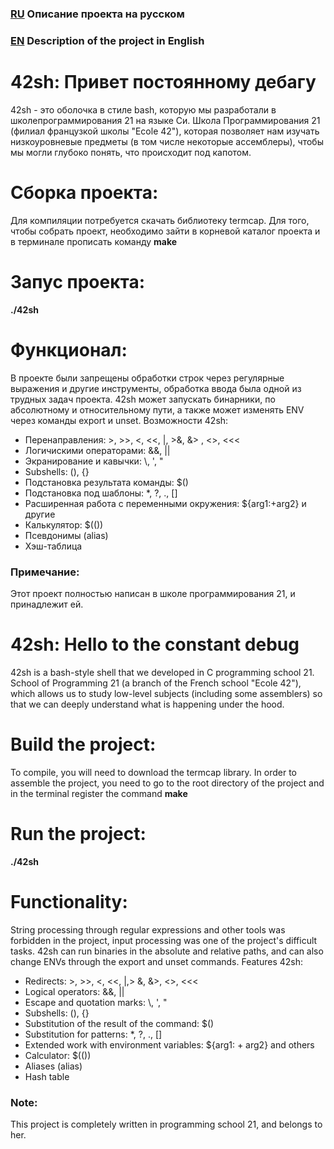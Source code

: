 ### [RU][1] Описание проекта на русском
[1]: https://github.com/udraugr/42sh#42sh-%D0%BF%D1%80%D0%B8%D0%B2%D0%B5%D1%82-%D0%BF%D0%BE%D1%81%D1%82%D0%BE%D1%8F%D0%BD%D0%BD%D0%BE%D0%BC%D1%83-%D0%B4%D0%B5%D0%B1%D0%B0%D0%B3%D1%83 "RU"
### [EN][2] Description of the project in English
[2]: https://github.com/udraugr/42sh#42sh-hello-to-the-constant-debug "EN"

# 42sh: Привет постоянному дебагу
42sh - это оболочка в стиле bash, которую мы разработали в школепрограммирования 21 на языке Cи. Школа Программирования 21 (филиал французкой школы "Ecole 42"), которая позволяет нам изучать низкоуровневые предметы (в том числе некоторые ассемблеры), чтобы мы могли глубоко понять, что происходит под капотом.

# Сборка проекта:
Для компиляции потребуется скачать библиотеку termcap. 
Для того, чтобы собрать проект, необходимо зайти в корневой каталог проекта и в терминале прописать команду **make**

# Запус проекта:
**./42sh**

# Функционал:
В проекте были запрещены обработки строк через регулярные выражения и другие инструменты, обработка ввода была одной из трудных задач проекта. 42sh может запускать бинарники, по абсолютному и относительному пути, а также может изменять ENV через команды export и unset.
Возможности 42sh:
* Перенаправления: >, >>, <, <<, |, >&, &> , <>, <<<
* Логичискими операторами: &&, ||
* Экранирование и кавычки: \\, ', "
* Subshells: (), {}
* Подстановка результата команды: $()
* Подстановка под шаблоны: *, ?, ., []
* Расширенная работа с переменными окружения: ${arg1:+arg2} и другие
* Калькулятор: $(())
* Псевдонимы (alias)
* Хэш-таблица

### Примечание:
Этот проект полностью написан в школе программирования 21, и принадлежит ей.


# 42sh: Hello to the constant debug
42sh is a bash-style shell that we developed in C programming school 21. School of Programming 21 (a branch of the French school "Ecole 42"), which allows us to study low-level subjects (including some assemblers) so that we can deeply understand what is happening under the hood.

# Build the project:
To compile, you will need to download the termcap library.
In order to assemble the project, you need to go to the root directory of the project and in the terminal register the command **make**

# Run the project:
**./42sh**

# Functionality:
String processing through regular expressions and other tools was forbidden in the project, input processing was one of the project's difficult tasks. 42sh can run binaries in the absolute and relative paths, and can also change ENVs through the export and unset commands.
Features 42sh:
* Redirects: >, >>, <, <<, |,> &, &>, <>, <<<
* Logical operators: &&, ||
* Escape and quotation marks: \\, ', "
* Subshells: (), {}
* Substitution of the result of the command: $()
* Substitution for patterns: *, ?, ., []
* Extended work with environment variables: ${arg1: + arg2} and others
* Calculator: $(())
* Aliases (alias)
* Hash table

### Note:
This project is completely written in programming school 21, and belongs to her.

